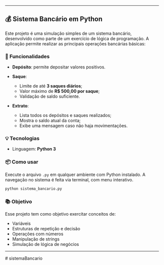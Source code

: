 

---

## 💰 Sistema Bancário em Python

Este projeto é uma simulação simples de um sistema bancário, desenvolvido como parte de um exercício de lógica de programação. A aplicação permite realizar as principais operações bancárias básicas:

### 🔧 Funcionalidades

* **Depósito**: permite depositar valores positivos.
* **Saque**:

  * Limite de até **3 saques diários**;
  * Valor máximo de **R\$ 500,00 por saque**;
  * Validação de saldo suficiente.
* **Extrato**:

  * Lista todos os depósitos e saques realizados;
  * Mostra o saldo atual da conta;
  * Exibe uma mensagem caso não haja movimentações.

### 💡 Tecnologias

* Linguagem: **Python 3**

### 📦 Como usar

Execute o arquivo `.py` em qualquer ambiente com Python instalado. A navegação no sistema é feita via terminal, com menu interativo.

```bash
python sistema_bancario.py
```

### 📚 Objetivo

Esse projeto tem como objetivo exercitar conceitos de:

* Variáveis
* Estruturas de repetição e decisão
* Operações com números
* Manipulação de strings
* Simulação de lógica de negócios

---


#   s i s t e m a B a n c a r i o  
 